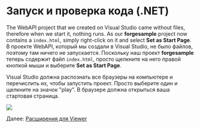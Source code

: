 # Запуск и проверка кода (.NET)

The WebAPI project that we created on Visual Studio came without files, therefore when we start it, nothing runs. As our **forgesample** project now contains a `index.html`, simply right-click on it and select **Set as Start Page**. В проекте WebAPI, который мы создали в Visual Studio, не было файлов, поэтому там ничего не запускается. Поскольку наш проект **forgesample** теперь содержит файл `index.html`, просто щелкните на него правой кнопкой мыши и выберите **Set as Start Page**.

Visual Studio должна распознать все браузеры на компьютере и перечислить их, чтобы запустить проект. Просто выберите один и щелкните на значок "play". В браузере должна открыться ваша стартовая страница.

![](_media/net/start_debug.png) 

Далее: [Расширения для Viewer](tutorials/extensions)
